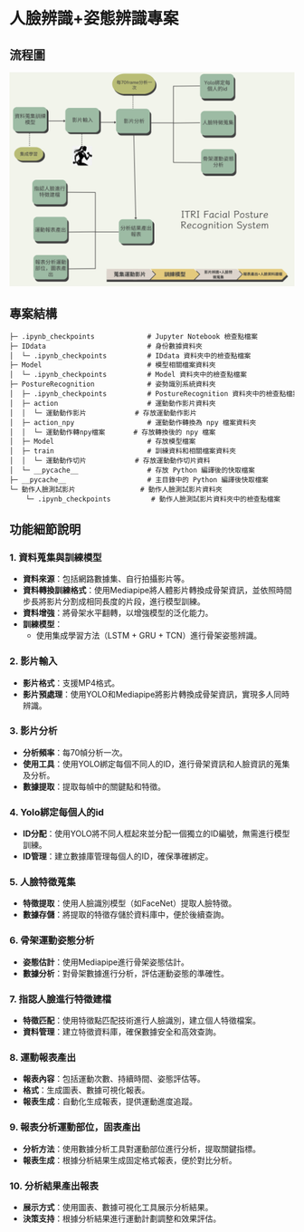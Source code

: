 # 人臉辨識+姿態辨識專案

## 流程圖
![健身圖標](png\流程圖.png)


## 專案結構
```markdown
├─ .ipynb_checkpoints             # Jupyter Notebook 檢查點檔案
├─ IDdata                         # 身份數據資料夾
│  └─ .ipynb_checkpoints          # IDdata 資料夾中的檢查點檔案
├─ Model                          # 模型相關檔案資料夾
│  └─ .ipynb_checkpoints          # Model 資料夾中的檢查點檔案
├─ PostureRecognition             # 姿勢識別系統資料夾
│  ├─ .ipynb_checkpoints          # PostureRecognition 資料夾中的檢查點檔案
│  ├─ action                      # 運動動作影片資料夾
│  │  └─ 運動動作影片            # 存放運動動作影片
│  ├─ action_npy                  # 運動動作轉換為 npy 檔案資料夾
│  │  └─ 運動動作轉npy檔案       # 存放轉換後的 npy 檔案
│  ├─ Model                       # 存放模型檔案
│  ├─ train                       # 訓練資料和相關檔案資料夾
│  │  └─ 運動動作切片            # 存放運動動作切片資料
│  └─ __pycache__                 # 存放 Python 編譯後的快取檔案
├─ __pycache__                    # 主目錄中的 Python 編譯後快取檔案
└─ 動作人臉測試影片                # 動作人臉測試影片資料夾
    └─ .ipynb_checkpoints          # 動作人臉測試影片資料夾中的檢查點檔案
```

## 功能細節說明

### 1. 資料蒐集與訓練模型
- **資料來源**：包括網路數據集、自行拍攝影片等。
- **資料轉換訓練格式**：使用Mediapipe將人體影片轉換成骨架資訊，並依照時間步長將影片分割成相同長度的片段，進行模型訓練。
- **資料增強**：將骨架水平翻轉，以增強模型的泛化能力。
- **訓練模型**：
  - 使用集成學習方法（LSTM + GRU + TCN）進行骨架姿態辨識。

### 2. 影片輸入
- **影片格式**：支援MP4格式。
- **影片預處理**：使用YOLO和Mediapipe將影片轉換成骨架資訊，實現多人同時辨識。

### 3. 影片分析
- **分析頻率**：每70幀分析一次。
- **使用工具**：使用YOLO綁定每個不同人的ID，進行骨架資訊和人臉資訊的蒐集及分析。
- **數據提取**：提取每幀中的關鍵點和特徵。

### 4. Yolo綁定每個人的id
- **ID分配**：使用YOLO將不同人框起來並分配一個獨立的ID編號，無需進行模型訓練。
- **ID管理**：建立數據庫管理每個人的ID，確保準確綁定。

### 5. 人臉特徵蒐集
- **特徵提取**：使用人臉識別模型（如FaceNet）提取人臉特徵。
- **數據存儲**：將提取的特徵存儲於資料庫中，便於後續查詢。

### 6. 骨架運動姿態分析
- **姿態估計**：使用Mediapipe進行骨架姿態估計。
- **數據分析**：對骨架數據進行分析，評估運動姿態的準確性。

### 7. 指認人臉進行特徵建檔
- **特徵匹配**：使用特徵點匹配技術進行人臉識別，建立個人特徵檔案。
- **資料管理**：建立特徵資料庫，確保數據安全和高效查詢。

### 8. 運動報表產出
- **報表內容**：包括運動次數、持續時間、姿態評估等。
- **格式**：生成圖表、數據可視化報表。
- **報表生成**：自動化生成報表，提供運動進度追蹤。

### 9. 報表分析運動部位，固表產出
- **分析方法**：使用數據分析工具對運動部位進行分析，提取關鍵指標。
- **報表生成**：根據分析結果生成固定格式報表，便於對比分析。

### 10. 分析結果產出報表
- **展示方式**：使用圖表、數據可視化工具展示分析結果。
- **決策支持**：根據分析結果進行運動計劃調整和效果評估。



```python

```
